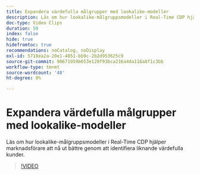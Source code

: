 ```yaml
---
title: Expandera värdefulla målgrupper med lookalike-modeller
description: Läs om hur lookalike-målgruppsmodeller i Real-Time CDP hjälper marknadsförare att nå ut bättre genom att identifiera liknande värdefulla kunder.
doc-type: Video Clips
duration: 59
index: false
hide: true
hidefromtoc: true
recommendations: noCatalog, noDisplay
exl-id: 5718ea2a-20e1-4851-bb9c-2b2d953625c9
source-git-commit: 90671959b653e120f93bca216a4da116a8f1c3bb
workflow-type: tm+mt
source-wordcount: '48'
ht-degree: 0%

---
```


# Expandera värdefulla målgrupper med lookalike-modeller

Läs om hur lookalike-målgruppsmodeller i Real-Time CDP hjälper marknadsförare att nå ut bättre genom att identifiera liknande värdefulla kunder.

<!-- 82_OS512_3442427_58_expanding-highvalue-audiences-with-lookalike-models -->
>[!VIDEO](https://video.tv.adobe.com/v/3458190/?learn=on&enablevpops=true)
